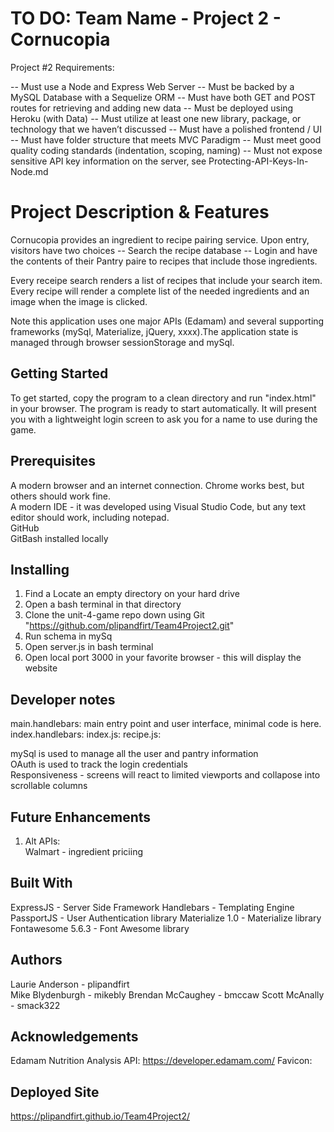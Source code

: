 # TO DO: Team Name - Project 2 - Cornucopia

Project #2 Requirements:

-- Must use a Node and Express Web Server
-- Must be backed by a MySQL Database with a Sequelize ORM
-- Must have both GET and POST routes for retrieving and adding new data
-- Must be deployed using Heroku (with Data)
-- Must utilize at least one new library, package, or technology that we haven’t discussed
-- Must have a polished frontend / UI
-- Must have folder structure that meets MVC Paradigm
-- Must meet good quality coding standards (indentation, scoping, naming)
-- Must not expose sensitive API key information on the server, see Protecting-API-Keys-In-Node.md

# Project Description & Features

Cornucopia provides an ingredient to recipe pairing service. Upon entry, visitors have two choices 
-- Search the recipe database
-- Login and have the contents of their Pantry paire to recipes that include those ingredients. 

Every receipe search renders a list of recipes that include your search item. 
Every recipe will render a complete list of the needed ingredients and an image when the image is clicked.

Note this application uses one major APIs (Edamam) and several supporting frameworks (mySql, Materialize, jQuery, xxxx).The application state is managed through browser sessionStorage and mySql.


## Getting Started
To get started, copy the program to a clean directory and run "index.html" in your browser. The program is ready to start automatically.  It will present you with a lightweight login screen to ask you for a name to use during the game.  
  
## Prerequisites
A modern browser and an internet connection. Chrome works best, but others should work fine.  
A modern IDE - it was developed using Visual Studio Code, but any text editor should work, including notepad.  
GitHub  
GitBash installed locally
  
## Installing
1. Find a Locate an empty directory on your hard drive  
2. Open a bash terminal in that directory  
3. Clone the unit-4-game repo down using  Git    
         "https://github.com/plipandfirt/Team4Project2.git"
4. Run schema in mySq
5. Open server.js in bash terminal
6. Open local port 3000 in your favorite browser - this will display the website

  
## Developer notes
main.handlebars:  main entry point and user interface, minimal code is here.
index.handlebars:
index.js:
recipe.js:

mySql is used to manage all the user and pantry information  
OAuth is used to track the login credentials  
Responsiveness - screens will react to limited viewports and collapose into scrollable columns  

## Future Enhancements
1. Alt APIs:  
        Walmart - ingredient priciing

 

## Built With
ExpressJS - Server Side Framework
Handlebars - Templating Engine
PassportJS - User Authentication library
Materialize 1.0 - Materialize library
Fontawesome 5.6.3 - Font Awesome library
   
## Authors
Laurie Anderson - plipandfirt  
Mike Blydenburgh - mikebly
Brendan McCaughey - bmccaw
Scott McAnally - smack322
  
## Acknowledgements
Edamam Nutrition Analysis API: https://developer.edamam.com/
Favicon:  

## Deployed Site
https://plipandfirt.github.io/Team4Project2/